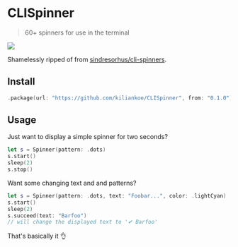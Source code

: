# CLISpinner

> 60+ spinners for use in the terminal

![](https://github.com/sindresorhus/cli-spinners/raw/master/screenshot.gif)

Shamelessly ripped of from [sindresorhus/cli-spinners](https://github.com/sindresorhus/cli-spinners).



## Install

```swift
.package(url: "https://github.com/kiliankoe/CLISpinner", from: "0.1.0")
```



## Usage

Just want to display a simple spinner for two seconds? 

```swift
let s = Spinner(pattern: .dots)
s.start()
sleep(2)
s.stop()
```

Want some changing text and and patterns?

```swift
let s = Spinner(pattern: .dots, text: "Foobar...", color: .lightCyan)
s.start()
sleep(2)
s.succeed(text: "Barfoo")
// will change the displayed text to '✔ Barfoo'
```



That's basically it 👌
